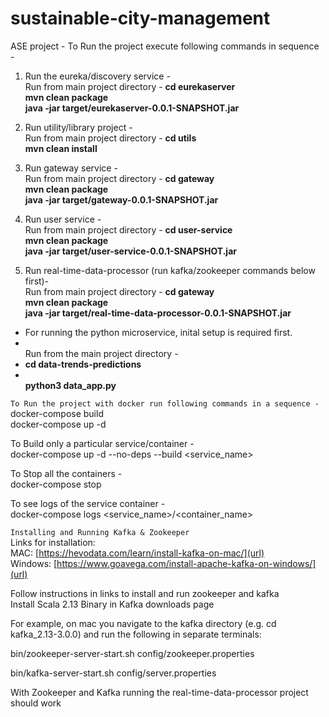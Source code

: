 # sustainable-city-management
ASE project - 
To Run the project execute following commands in sequence - 
1. Run the eureka/discovery service - <br>
   Run from main project directory  - <b> cd eurekaserver </b><br>
   <b> mvn clean package </b> <br>
   <b> java -jar target/eurekaserver-0.0.1-SNAPSHOT.jar </b><br>
   
2. Run utility/library project - <br>
   Run from main project directory - <b> cd utils </b><br>
   <b> mvn clean install </b><br>

3. Run gateway service - <br>
   Run from main project directory - <b> cd gateway </b><br>
   <b>mvn clean package</b><br>
   <b>java -jar target/gateway-0.0.1-SNAPSHOT.jar</b><br>

4. Run user service - <br>
   Run from main project directory - <b> cd user-service </b><br>
   <b>mvn clean package</b><br>
   <b>java -jar target/user-service-0.0.1-SNAPSHOT.jar</b><br>

5. Run real-time-data-processor (run kafka/zookeeper commands below first)- <br>
   Run from main project directory - <b> cd gateway </b><br>
   <b>mvn clean package</b><br>
   <b>java -jar target/real-time-data-processor-0.0.1-SNAPSHOT.jar</b><br>

- For running the python microservice, inital setup is required first. 
- <br> Run from the main project directory - 
- <b> cd data-trends-predictions </b>
- <br> <b> python3 data_app.py </b>
   
```To Run the project with docker run following commands in a sequence - ```<br>
docker-compose build <br>
docker-compose up -d <br>

To Build only a particular service/container - <br> 
docker-compose up -d --no-deps --build <service_name><br>

To Stop all the containers -<br>
docker-compose stop<br>

To see logs of the service container - <br>
docker-compose logs <service_name>/<container_name> <br>

```Installing and Running Kafka & Zookeeper ```<br>
Links for installation: <br>
MAC: [https://hevodata.com/learn/install-kafka-on-mac/](url)<br>
Windows: [https://www.goavega.com/install-apache-kafka-on-windows/](url)<br>

Follow instructions in links to install and run zookeeper and kafka <br>
Install Scala 2.13 Binary in Kafka downloads page <br>

For example, on mac you navigate to the kafka directory (e.g. cd kafka_2.13-3.0.0) and run the following in separate terminals:

bin/zookeeper-server-start.sh config/zookeeper.properties

bin/kafka-server-start.sh config/server.properties

With Zookeeper and Kafka running the real-time-data-processor project should work


